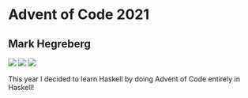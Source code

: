 # Advent of Code 2021
## Mark Hegreberg
![](https://img.shields.io/badge/day%20📅-4-blue)
![](https://img.shields.io/badge/days%20completed-2-red)
![](https://img.shields.io/badge/stars%20⭐-5-yellow)


This year I decided to learn Haskell by doing Advent of Code entirely in Haskell!

